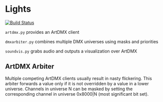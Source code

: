 Lights
======
[![Build Status](https://travis-ci.org/Waldteufel/lights.svg?branch=master)](https://travis-ci.org/Waldteufel/lights)

`artdmx.py` provides an ArtDMX client

`dmxarbiter.py` combines multiple DMX universes using masks and priorities

`soundvis.py` grabs audio and outputs a visualization over ArtDMX


ArtDMX Arbiter
--------------

Multiple competing ArtDMX clients usually result in nasty flickering. This
arbiter forwards a value only if it is not overridden by a value in a lower
universe. Channels in universe N can be masked by setting the corresponding
channel in universe 0x8000|N (most significant bit set).
